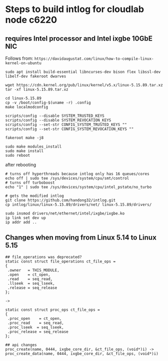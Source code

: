 # Steps to build intlog for cloudlab node c6220
## requires Intel processor and Intel ixgbe 10GbE NIC
Follows from: `https://davidaugustat.com/linux/how-to-compile-linux-kernel-on-ubuntu`

```
sudo apt install build-essential libncurses-dev bison flex libssl-dev libelf-dev fakeroot dwarves

wget https://cdn.kernel.org/pub/linux/kernel/v5.x/linux-5.15.89.tar.xz
tar -xf linux-5.15.89.tar.xz

cd linux-5.15.89
cp -v /boot/config-$(uname -r) .config
make localmodconfig

scripts/config --disable SYSTEM_TRUSTED_KEYS
scripts/config --disable SYSTEM_REVOCATION_KEYS
scripts/config --set-str CONFIG_SYSTEM_TRUSTED_KEYS ""
scripts/config --set-str CONFIG_SYSTEM_REVOCATION_KEYS ""

fakeroot make -j8

sudo make modules_install
sudo make install
sudo reboot
```

after rebooting
```
# turns off hyperthreads because intlog only has 16 queues/cores
echo off | sudo tee /sys/devices/system/cpu/smt/control
# turns off turboboost
echo "1" | sudo tee /sys/devices/system/cpu/intel_pstate/no_turbo

# gets the modified intlog
git clone https://github.com/handong32/intlog.git
cp intlog/linux/linux-5.15.89/drivers/net/ linux-5.15.89/drivers/

sudo insmod drivers/net/ethernet/intel/ixgbe/ixgbe.ko
ip link set dev up
ip addr add ..
```

## Changes when moving from Linux 5.14 to Linux 5.15
```
## file_operations was deprecated?
static const struct file_operations ct_file_ops =
{
 .owner   = THIS_MODULE,
 .open    = ct_open,
 .read    = seq_read,
 .llseek  = seq_lseek,
 .release = seq_release
};

->

static const struct proc_ops ct_file_ops =
{
 .proc_open    = ct_open,
 .proc_read    = seq_read,
 .proc_lseek  = seq_lseek,
 .proc_release = seq_release
};

## api changes
proc_create(name, 0444, ixgbe_core_dir, &ct_file_ops, (void*)i) -> proc_create_data(name, 0444, ixgbe_core_dir, &ct_file_ops, (void*)i)
```
